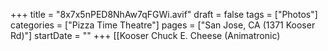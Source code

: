+++
title = "8x7x5nPED8NhAw7qFGWi.avif"
draft = false
tags = ["Photos"]
categories = ["Pizza Time Theatre"]
pages = ["San Jose, CA (1371 Kooser Rd)"]
startDate = ""
+++
[[Kooser Chuck E. Cheese (Animatronic)
